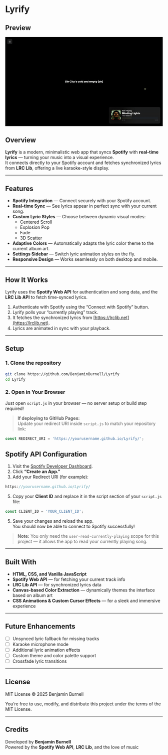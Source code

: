 # Lyrify

## Preview
<img src="https://raw.githubusercontent.com/BenjaminBurnell/Lyrify/refs/heads/main/assets/ezgif-4e32b50b9ea37f.gif"></img>


## Overview

**Lyrify** is a modern, minimalistic web app that syncs **Spotify** with **real-time lyrics** — turning your music into a visual experience.  
It connects directly to your Spotify account and fetches synchronized lyrics from **LRC Lib**, offering a live karaoke-style display.

---

## Features

- **Spotify Integration** — Connect securely with your Spotify account.  
- **Real-time Sync** — See lyrics appear in perfect sync with your current song.  
- **Custom Lyric Styles** — Choose between dynamic visual modes:
  - Centered Scroll  
  - Explosion Pop  
  - Fade  
  - 3D Scatter  
- **Adaptive Colors** — Automatically adapts the lyric color theme to the current album art.  
- **Settings Sidebar** — Switch lyric animation styles on the fly.  
- **Responsive Design** — Works seamlessly on both desktop and mobile.

---

## How It Works

Lyrify uses the **Spotify Web API** for authentication and song data, and the **LRC Lib API** to fetch time-synced lyrics.

1. Authenticate with Spotify using the “Connect with Spotify” button.  
2. Lyrify polls your “currently playing” track.  
3. It fetches the synchronized lyrics from [https://lrclib.net](https://lrclib.net).  
4. Lyrics are animated in sync with your playback.

---

## Setup

### 1. Clone the repository
```bash
git clone https://github.com/BenjaminBurnell/Lyrify
cd Lyrify
```

### 2. Open in Your Browser
Just open `script.js` in your browser — no server setup or build step required!

> **If deploying to GitHub Pages:**  
> Update your redirect URI inside `script.js` to match your repository link:
```js
const REDIRECT_URI = 'https://yourusername.github.io/Lyrify/';
```

## Spotify API Configuration

1. Visit the [Spotify Developer Dashboard](https://developer.spotify.com/dashboard).  
2. Click **“Create an App.”**  
3. Add your Redirect URI (for example):
```js
https://yourusername.github.io/Lyrify/
```
5. Copy your **Client ID** and replace it in the script section of your `script.js` file:
```js
const CLIENT_ID = 'YOUR_CLIENT_ID';
```

5. Save your changes and reload the app.  
   You should now be able to connect to Spotify successfully!

> **Note:** You only need the `user-read-currently-playing` scope for this project — it allows the app to read your currently playing song.

---

## Built With

- **HTML, CSS, and Vanilla JavaScript**  
- **Spotify Web API** — for fetching your current track info  
- **LRC Lib API** — for synchronized lyrics data  
- **Canvas-based Color Extraction** — dynamically themes the interface based on album art  
- **CSS Animations & Custom Cursor Effects** — for a sleek and immersive experience  

---

## Future Enhancements

- [ ] Unsynced lyric fallback for missing tracks  
- [ ] Karaoke microphone mode  
- [ ] Additional lyric animation effects  
- [ ] Custom theme and color palette support  
- [ ] Crossfade lyric transitions  

---

## License

MIT License © 2025 Benjamin Burnell

You’re free to use, modify, and distribute this project under the terms of the MIT License.

---

## Credits

Developed by **Benjamin Burnell**  
Powered by the **Spotify Web API**, **LRC Lib**, and the love of music


